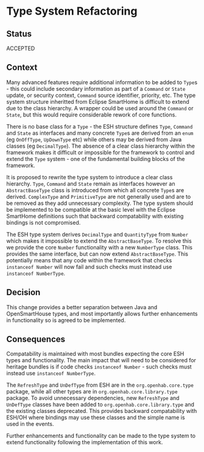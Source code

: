 # Type System Refactoring

## Status

ACCEPTED

## Context

Many advanced features require additional information to be added to `Type`s - this could include secondary information as part of a `Command` or `State` update, or security context, `Command` source identifier, priority, etc. The type system structure inheritted from Eclipse SmartHome is difficult to extend due to the class hierarchy. A wrapper could be used around the `Command` or `State`, but this would require considerable rework of core functions.

There is no base class for a `Type` - the ESH structure defines `Type`, `Command` and `State` as interfaces and many concrete `Type`s are derived from an `enum` (eg `OnOffType`, `UpDownType` etc) while others may be derived from Java classes (eg `DecimalType`). The absence of a clear class hierarchy within the framework makes it difficult or impossible for the framework to control and extend the `Type` system - one of the fundamental building blocks of the framework.

It is proposed to rewrite the type system to introduce a clear class hierarchy. `Type`, `Command` and `State` remain as interfaces however an `AbstractBaseType` class is introduced from which all concrete `Type`s are derived. `ComplexType` and `PrimitiveType` are not generally used and are to be removed as they add unnecessary complexity. The type system should be implemented to be compatible at the basic level with the Eclipse SmartHome definitions such that backward compatability with existing bindings is not compromised.

The ESH type system derives `DecimalType` and `QuantityType` from `Number` which makes it impossible to extend the `AbstractBaseType`. To resolve this we provide the core `Number` functionality with a new `NumberType` class. This provides the same interface, but can now extend `AbstractBaseType`. This potentially means that any code within the framework that checks `instanceof Number` will now fail and such checks must instead use `instanceof NumberType`.

## Decision

This change provides a better separation between Java and OpenSmartHouse types, and most importantly allows further enhancements in functionality so is agreed to be implemented.

## Consequences

Compatability is maintained with most bundles expecting the core ESH types and functionality. The main impact that will need to be considered for heritage bundles is if code checks `instanceof Number` - such checks must instead use `instanceof NumberType`.

The `RefreshType` and `UnDefType` from ESH are in the `org.openhab.core.type` package, while all other types are in `org.openhab.core.library.type` package. To avoid unnecessary dependencies, new  `RefreshType` and `UnDefType` classes have been added to `org.openhab.core.library.type` and the existing classes deprecated. This provides backward compatability with ESH/OH where bindings may use these classes and the simple name is used in the events.

Further enhancements and functionality can be made to the type system to extend functionality following the implementation of this work.